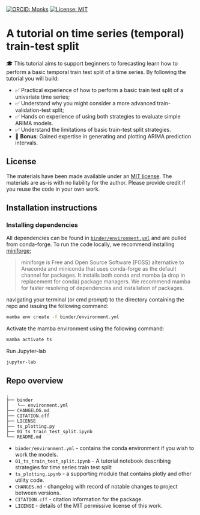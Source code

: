[![ORCID: Monks](https://img.shields.io/badge/Tom_Monks_ORCID-0000--0003--2631--4481-brightgreen)](https://orcid.org/0000-0003-2631-4481)
[![License: MIT](https://img.shields.io/badge/License-MIT-yellow.svg)](https://opensource.org/licenses/MIT)

# A tutorial on time series (temporal) train-test split

🎓 This tutorial aims to support beginners to forecasting learn how to perform a basic temporal train test split of a time series.  By following the tutorial you will build:

* ✅ Practical experience of how to perform a basic train test split of a univariate time series;
* ✅ Understand why you might consider a more advanced train-validation-test split;
* ✅ Hands on experience of using both strategies to evaluate simple ARIMA models.
* ✅ Understand the limitations of basic train-test split strategies.
* 🎁 **Bonus**: Gained expertise in generating and plotting ARIMA prediction intervals.

## License

The materials have been made available under an [MIT license](LICENCE).  The materials are as-is with no liability for the author. Please provide credit if you reuse the code in your own work.

## Installation instructions

### Installing dependencies

All dependencies can be found in [`binder/environment.yml`]() and are pulled from conda-forge.  To run the code locally, we recommend installing [miniforge](https://github.com/conda-forge/miniforge);

> miniforge is Free and Open Source Software (FOSS) alternative to Anaconda and miniconda that uses conda-forge as the default channel for packages. It installs both conda and mamba (a drop in replacement for conda) package managers.  We recommend mamba for faster resolving of dependencies and installation of packages. 

navigating your terminal (or cmd prompt) to the directory containing the repo and issuing the following command:

```bash
mamba env create -f binder/environment.yml
```

Activate the mamba environment using the following command:

```bash
mamba activate ts
```

Run Jupyter-lab

```bash
jupyter-lab
```

## Repo overview

```
.
├── binder
│   └── environment.yml
├── CHANGELOG.md
├── CITATION.cff
├── LICENSE
├── ts_plotting.py
├── 01_ts_train_test_split.ipynb
└── README.md
```

* `binder/environment.yml` - contains the conda environment if you wish to work the models.
* `01_ts_train_test_split.ipynb` - A tutorial notebook describing strategies for time series train test split
* `ts_plotting.ipynb` - a supporting module that contains plotly and other utility code.
* `CHANGES.md` - changelog with record of notable changes to project between versions.
* `CITATION.cff` - citation information for the package.
* `LICENSE` - details of the MIT permissive license of this work.
